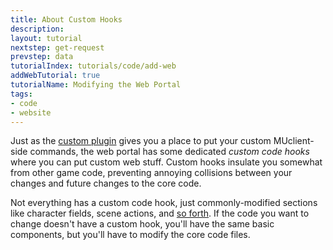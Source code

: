 ```yaml
---
title: About Custom Hooks
description: 
layout: tutorial
nextstep: get-request
prevstep: data
tutorialIndex: tutorials/code/add-web
addWebTutorial: true
tutorialName: Modifying the Web Portal
tags:
- code
- website
---
```


Just as the [custom plugin](/tutorials/code/add-cmd/custom-plugin.html) gives you a place to put your custom MUclient-side commands, the web portal has some dedicated *custom code hooks* where you can put custom web stuff.  Custom hooks insulate you somewhat from other game code, preventing annoying collisions between your changes and future changes to the core code.

Not everything has a custom code hook, just commonly-modified sections like character fields, scene actions, and [so forth](/tutorials/code/custom-hooks.html).  If the code you want to change doesn't have a custom hook, you'll have the same basic components, but you'll have to modify the core code files.